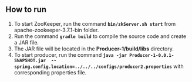 ## How to run ##
1. To start ZooKeeper, run the command **`bin/zkServer.sh start`** from apache-zookeeper-3.7.1-bin folder.
2. Run the command **`gradle build`** to compile the source code and create a JAR file.
3. The JAR file will be located in the **Producer-1/build/libs** directory.
4. To start producer, run the command **`java -jar Producer-1-0.0.1-SNAPSHOT.jar  --spring.config.location=../../../configs/producer2.properties`**
with corresponding properties file.
